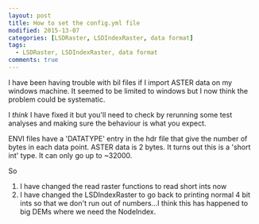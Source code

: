 ```yaml
---
layout: post
title: How to set the config.yml file
modified: 2015-13-07
categories: [LSDRaster, LSDIndexRaster, data format]
tags: 
  - LSDRaster, LSDIndexRaster, data format
comments: true
---
```


 I have been having trouble with bil files if I import ASTER data on my windows machine. It seemed to be limited to windows but I now think the problem could be systematic.

I *think* I have fixed it but you'll need to check by rerunning some test analyses and making sure the behaviour is what you expect.

ENVI files have a 'DATATYPE' entry in the hdr file that give the number of bytes in each data point. ASTER data is 2 bytes. It turns out this is a 'short int' type. It can only go up to ~32000.

So 
1) I have changed the read raster functions to read short ints now
2) I have changed the LSDIndexRaster to go back to printing normal 4 bit ints so that we don't run out of numbers...I think this has happened to big DEMs where we need the NodeIndex. 

